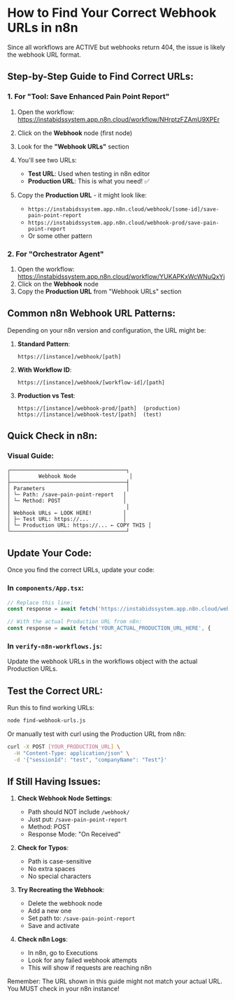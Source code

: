 # How to Find Your Correct Webhook URLs in n8n

Since all workflows are ACTIVE but webhooks return 404, the issue is likely the webhook URL format.

## Step-by-Step Guide to Find Correct URLs:

### 1. For "Tool: Save Enhanced Pain Point Report"

1. Open the workflow: https://instabidssystem.app.n8n.cloud/workflow/NHrptzFZAmU9XPEr
2. Click on the **Webhook** node (first node)
3. Look for the **"Webhook URLs"** section
4. You'll see two URLs:
   - **Test URL**: Used when testing in n8n editor
   - **Production URL**: This is what you need! ✅

5. Copy the **Production URL** - it might look like:
   - `https://instabidssystem.app.n8n.cloud/webhook/[some-id]/save-pain-point-report`
   - `https://instabidssystem.app.n8n.cloud/webhook-prod/save-pain-point-report`
   - Or some other pattern

### 2. For "Orchestrator Agent"

1. Open the workflow: https://instabidssystem.app.n8n.cloud/workflow/YUKAPKxWcWNuQxYj
2. Click on the **Webhook** node
3. Copy the **Production URL** from "Webhook URLs" section

## Common n8n Webhook URL Patterns:

Depending on your n8n version and configuration, the URL might be:

1. **Standard Pattern**: 
   ```
   https://[instance]/webhook/[path]
   ```

2. **With Workflow ID**:
   ```
   https://[instance]/webhook/[workflow-id]/[path]
   ```

3. **Production vs Test**:
   ```
   https://[instance]/webhook-prod/[path]  (production)
   https://[instance]/webhook-test/[path]  (test)
   ```

## Quick Check in n8n:

### Visual Guide:
```
┌─────────────────────────────────────┐
│         Webhook Node                 │
├─────────────────────────────────────┤
│ Parameters                          │
│ └─ Path: /save-pain-point-report   │
│ └─ Method: POST                    │
│                                     │
│ Webhook URLs ← LOOK HERE!          │
│ ├─ Test URL: https://...           │
│ └─ Production URL: https://... ← COPY THIS │
└─────────────────────────────────────┘
```

## Update Your Code:

Once you find the correct URLs, update your code:

### In `components/App.tsx`:
```javascript
// Replace this line:
const response = await fetch('https://instabidssystem.app.n8n.cloud/webhook/save-pain-point-report', {

// With the actual Production URL from n8n:
const response = await fetch('YOUR_ACTUAL_PRODUCTION_URL_HERE', {
```

### In `verify-n8n-workflows.js`:
Update the webhook URLs in the workflows object with the actual Production URLs.

## Test the Correct URL:

Run this to find working URLs:
```bash
node find-webhook-urls.js
```

Or manually test with curl using the Production URL from n8n:
```bash
curl -X POST [YOUR_PRODUCTION_URL] \
  -H "Content-Type: application/json" \
  -d '{"sessionId": "test", "companyName": "Test"}'
```

## If Still Having Issues:

1. **Check Webhook Node Settings**:
   - Path should NOT include `/webhook/` 
   - Just put: `/save-pain-point-report`
   - Method: POST
   - Response Mode: "On Received"

2. **Check for Typos**:
   - Path is case-sensitive
   - No extra spaces
   - No special characters

3. **Try Recreating the Webhook**:
   - Delete the webhook node
   - Add a new one
   - Set path to: `/save-pain-point-report`
   - Save and activate

4. **Check n8n Logs**:
   - In n8n, go to Executions
   - Look for any failed webhook attempts
   - This will show if requests are reaching n8n

Remember: The URL shown in this guide might not match your actual URL. You MUST check in your n8n instance!
